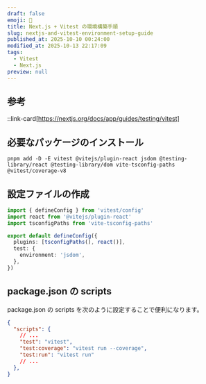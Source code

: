 ```yaml
---
draft: false
emoji: 🍕
title: Next.js + Vitest の環境構築手順
slug: nextjs-and-vitest-environment-setup-guide
published_at: 2025-10-10 00:24:00
modified_at: 2025-10-13 22:17:09
tags:
  - Vitest
  - Next.js
preview: null
---
```


## 参考

::link-card[https://nextjs.org/docs/app/guides/testing/vitest]

## 必要なパッケージのインストール

```bash:Terminal
pnpm add -D -E vitest @vitejs/plugin-react jsdom @testing-library/react @testing-library/dom vite-tsconfig-paths @vitest/coverage-v8
```

## 設定ファイルの作成

```ts:vitest.config.mts
import { defineConfig } from 'vitest/config'
import react from '@vitejs/plugin-react'
import tsconfigPaths from 'vite-tsconfig-paths'

export default defineConfig({
  plugins: [tsconfigPaths(), react()],
  test: {
    environment: 'jsdom',
  },
})
```

## package.json の scripts

package.json の scripts を次のように設定することで便利になります。

```json:package.json
{
  "scripts": {
    // ...
    "test": "vitest",
    "test:coverage": "vitest run --coverage",
    "test:run": "vitest run"
    // ...
  },
}
```
